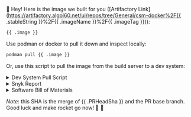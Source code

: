 <!-- This file is templated with https://pkg.go.dev/html/template -->
👋  Hey! Here is the image we built for you ([Artifactory Link](https://artifactory.algol60.net/ui/repos/tree/General/csm-docker%2F{{ .stableString }}%2F{{ .imageName }}%2F{{ .imageTag }})):

```bash
{{ .image }}
```

Use podman or docker to pull it down and inspect locally:

```bash
podman pull {{ .image }}
```

Or, use this script to pull the image from the build server to a dev system:

<details>
<summary>Dev System Pull Script</summary>
<br />

> **Note** the following script only applies to systems running CSM 1.2 or later.

```bash
#!/usr/bin/env bash
export REMOTE_IMAGE={{ .image }}
export LOCAL_IMAGE={{ .imageName }}:{{ .imageTag }}

NEXUS_USERNAME="$(kubectl -n nexus get secret nexus-admin-credential --template {{.data.username}} | base64 -d)"
NEXUS_PASSWORD="$(kubectl -n nexus get secret nexus-admin-credential --template {{.data.password}} | base64 -d)"

podman run --rm --network host quay.io/skopeo/stable \
    copy --dest-tls-verify=false docker://${REMOTE_IMAGE} docker://registry.local/csm-docker/{{ .stableString }}/${LOCAL_IMAGE} \
    --dest-username "$NEXUS_USERNAME" \
    --dest-password "$NEXUS_PASSWORD"
```
</details>

<details>
<summary>Snyk Report</summary>
<br />

_Coming soon_

</details>

<details>
<summary>Software Bill of Materials</summary>
<br />

```bash
cosign download sbom {{ .image }} > container_image.spdx
```

If you don't have cosign, then you can get it [here](https://github.com/sigstore/cosign#installation).
</details>

*Note*: this SHA is the merge of {{ .PRHeadSha }} and the PR base branch. Good luck and make rocket go now! 🌮 🚀